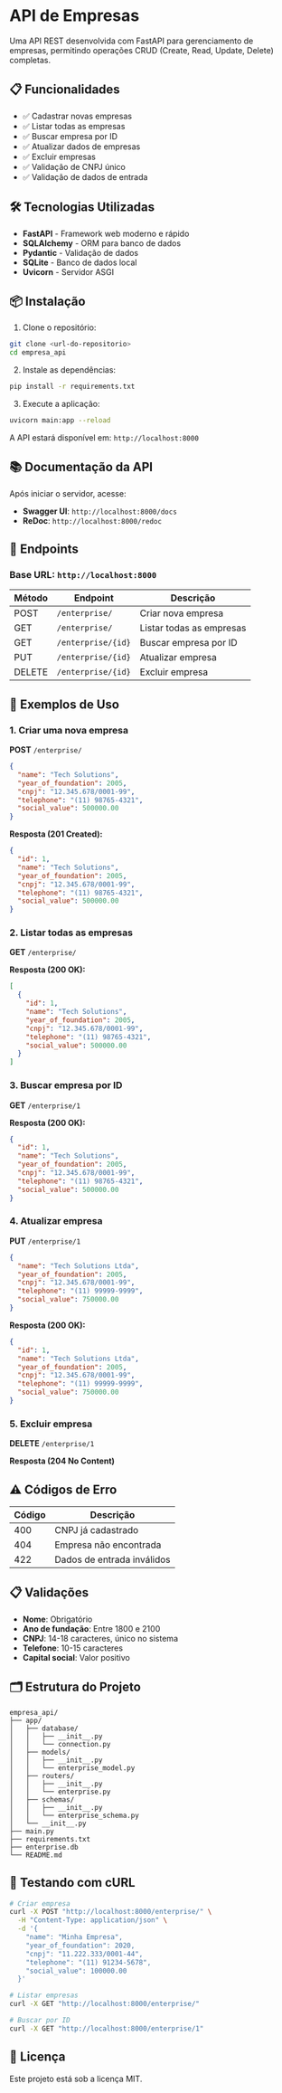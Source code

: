 # API de Empresas

Uma API REST desenvolvida com FastAPI para gerenciamento de empresas, permitindo operações CRUD (Create, Read, Update, Delete) completas.

## 📋 Funcionalidades

- ✅ Cadastrar novas empresas
- ✅ Listar todas as empresas
- ✅ Buscar empresa por ID
- ✅ Atualizar dados de empresas
- ✅ Excluir empresas
- ✅ Validação de CNPJ único
- ✅ Validação de dados de entrada

## 🛠️ Tecnologias Utilizadas

- **FastAPI** - Framework web moderno e rápido
- **SQLAlchemy** - ORM para banco de dados
- **Pydantic** - Validação de dados
- **SQLite** - Banco de dados local
- **Uvicorn** - Servidor ASGI

## 📦 Instalação

1. Clone o repositório:
```bash
git clone <url-do-repositorio>
cd empresa_api
```

2. Instale as dependências:
```bash
pip install -r requirements.txt
```

3. Execute a aplicação:
```bash
uvicorn main:app --reload
```

A API estará disponível em: `http://localhost:8000`

## 📚 Documentação da API

Após iniciar o servidor, acesse:
- **Swagger UI**: `http://localhost:8000/docs`
- **ReDoc**: `http://localhost:8000/redoc`

## 🔗 Endpoints

### Base URL: `http://localhost:8000`

| Método | Endpoint | Descrição |
|--------|----------|-----------|
| POST | `/enterprise/` | Criar nova empresa |
| GET | `/enterprise/` | Listar todas as empresas |
| GET | `/enterprise/{id}` | Buscar empresa por ID |
| PUT | `/enterprise/{id}` | Atualizar empresa |
| DELETE | `/enterprise/{id}` | Excluir empresa |

## 📝 Exemplos de Uso

### 1. Criar uma nova empresa

**POST** `/enterprise/`

```json
{
  "name": "Tech Solutions",
  "year_of_foundation": 2005,
  "cnpj": "12.345.678/0001-99",
  "telephone": "(11) 98765-4321",
  "social_value": 500000.00
}
```

**Resposta (201 Created):**
```json
{
  "id": 1,
  "name": "Tech Solutions",
  "year_of_foundation": 2005,
  "cnpj": "12.345.678/0001-99",
  "telephone": "(11) 98765-4321",
  "social_value": 500000.00
}
```

### 2. Listar todas as empresas

**GET** `/enterprise/`

**Resposta (200 OK):**
```json
[
  {
    "id": 1,
    "name": "Tech Solutions",
    "year_of_foundation": 2005,
    "cnpj": "12.345.678/0001-99",
    "telephone": "(11) 98765-4321",
    "social_value": 500000.00
  }
]
```

### 3. Buscar empresa por ID

**GET** `/enterprise/1`

**Resposta (200 OK):**
```json
{
  "id": 1,
  "name": "Tech Solutions",
  "year_of_foundation": 2005,
  "cnpj": "12.345.678/0001-99",
  "telephone": "(11) 98765-4321",
  "social_value": 500000.00
}
```

### 4. Atualizar empresa

**PUT** `/enterprise/1`

```json
{
  "name": "Tech Solutions Ltda",
  "year_of_foundation": 2005,
  "cnpj": "12.345.678/0001-99",
  "telephone": "(11) 99999-9999",
  "social_value": 750000.00
}
```

**Resposta (200 OK):**
```json
{
  "id": 1,
  "name": "Tech Solutions Ltda",
  "year_of_foundation": 2005,
  "cnpj": "12.345.678/0001-99",
  "telephone": "(11) 99999-9999",
  "social_value": 750000.00
}
```

### 5. Excluir empresa

**DELETE** `/enterprise/1`

**Resposta (204 No Content)**

## ⚠️ Códigos de Erro

| Código | Descrição |
|--------|-----------|
| 400 | CNPJ já cadastrado |
| 404 | Empresa não encontrada |
| 422 | Dados de entrada inválidos |

## 📋 Validações

- **Nome**: Obrigatório
- **Ano de fundação**: Entre 1800 e 2100
- **CNPJ**: 14-18 caracteres, único no sistema
- **Telefone**: 10-15 caracteres
- **Capital social**: Valor positivo

## 🗂️ Estrutura do Projeto

```
empresa_api/
├── app/
│   ├── database/
│   │   ├── __init__.py
│   │   └── connection.py
│   ├── models/
│   │   ├── __init__.py
│   │   └── enterprise_model.py
│   ├── routers/
│   │   ├── __init__.py
│   │   └── enterprise.py
│   ├── schemas/
│   │   ├── __init__.py
│   │   └── enterprise_schema.py
│   └── __init__.py
├── main.py
├── requirements.txt
├── enterprise.db
└── README.md
```

## 🚀 Testando com cURL

```bash
# Criar empresa
curl -X POST "http://localhost:8000/enterprise/" \
  -H "Content-Type: application/json" \
  -d '{
    "name": "Minha Empresa",
    "year_of_foundation": 2020,
    "cnpj": "11.222.333/0001-44",
    "telephone": "(11) 91234-5678",
    "social_value": 100000.00
  }'

# Listar empresas
curl -X GET "http://localhost:8000/enterprise/"

# Buscar por ID
curl -X GET "http://localhost:8000/enterprise/1"
```

## 📄 Licença

Este projeto está sob a licença MIT.
